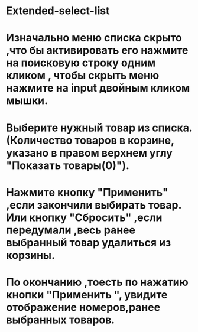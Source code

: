 # Extended-select-list
# Изначально меню списка скрыто ,что бы активировать его нажмите на поисковую строку одним кликом , чтобы скрыть меню нажмите на input двойным кликом мышки.
# Выберите нужный товар из списка. (Количество товаров в корзине, указано в правом верхнем углу "Показать товары(0)").
# Нажмите кнопку "Применить" ,если закончили выбирать товар. Или кнопку "Cбросить" ,если передумали ,весь ранее выбранный товар удалиться из корзины.
# По окончанию ,тоесть по нажатию кнопки "Применить ", увидите отображение номеров,ранее выбранных товаров.
